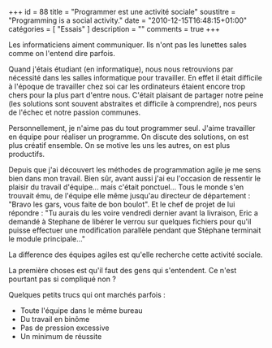 +++
id = 88
title = "Programmer est une activité sociale"
soustitre = "Programming is a social activity."
date = "2010-12-15T16:48:15+01:00"
catégories = [ "Essais" ]
description = ""
comments = true
+++

<div class="chapo"></div>

Les informaticiens aiment communiquer. Ils n'ont pas les lunettes sales comme on l'entend dire parfois.

Quand j'étais étudiant (en informatique), nous nous retrouvions par nécessité dans les salles informatique pour travailler. En effet il était difficile à l'époque de travailler chez soi car les ordinateurs étaient encore trop chers pour la plus part d'entre nous. C'était plaisant de partager notre peine (les solutions sont souvent abstraites et difficile à comprendre), nos peurs de l'échec et notre passion communes.

Personnellement, je n'aime pas du tout programmer seul. J'aime travailler en équipe pour réaliser un programme. On discute des solutions, on est plus créatif ensemble. On se motive les uns les autres, on est plus productifs.

Depuis que j'ai découvert les méthodes de programmation agile je me sens bien dans mon travail. Bien sûr, avant aussi j'ai eu l'occasion de ressentir le plaisir du travail d'équipe... mais c'était ponctuel... Tous le monde s'en trouvait ému, de l'équipe elle même jusqu'au directeur de département&nbsp;: "Bravo les gars, vous faite de bon boulot". Et le chef de projet de lui répondre&nbsp;: "Tu aurais du les voire vendredi dernier avant la livraison, Eric a demandé à Stephane de libérer le verrou sur quelques fichiers pour qu'il puisse effectuer une modification parallèle pendant que Stéphane terminait le module principale..."

La difference des équipes agiles est qu'elle recherche cette activité sociale. 

La première choses est qu'il faut des gens qui s'entendent. Ce n'est pourtant pas si compliqué non&nbsp;?

Quelques petits trucs qui ont marchés parfois&nbsp;:

- Toute l'équipe dans le même bureau
- Du travail en binôme
- Pas de pression excessive
- Un minimum de réussite